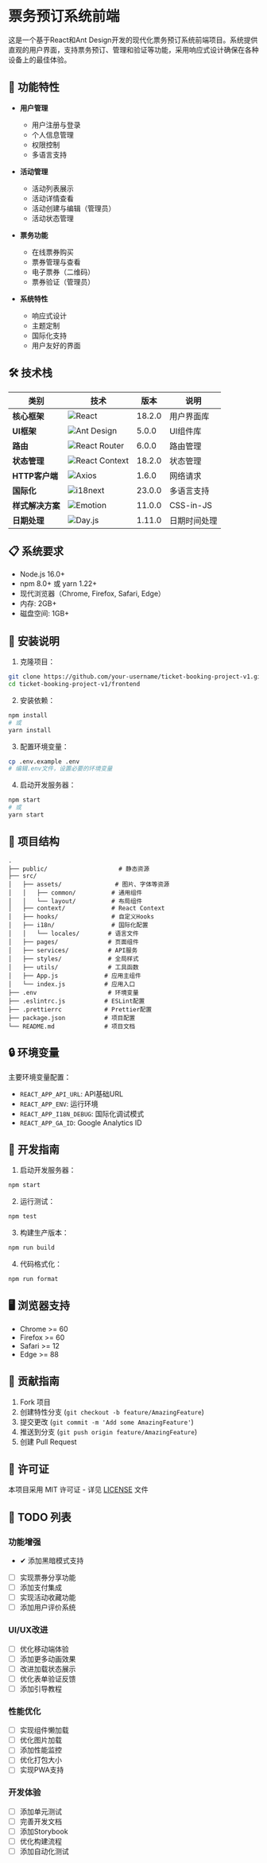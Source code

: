 # 票务预订系统前端

这是一个基于React和Ant Design开发的现代化票务预订系统前端项目。系统提供直观的用户界面，支持票务预订、管理和验证等功能，采用响应式设计确保在各种设备上的最佳体验。

## 🚀 功能特性

- **用户管理**
  - 用户注册与登录
  - 个人信息管理
  - 权限控制
  - 多语言支持

- **活动管理**
  - 活动列表展示
  - 活动详情查看
  - 活动创建与编辑（管理员）
  - 活动状态管理

- **票务功能**
  - 在线票券购买
  - 票券管理与查看
  - 电子票券（二维码）
  - 票券验证（管理员）

- **系统特性**
  - 响应式设计
  - 主题定制
  - 国际化支持
  - 用户友好的界面

## 🛠️ 技术栈

<div align="center">

| 类别 | 技术 | 版本 | 说明 |
|------|------|------|------|
| **核心框架** | ![React](https://img.shields.io/badge/React-18-61DAFB?style=flat&logo=react) | 18.2.0 | 用户界面库 |
| **UI框架** | ![Ant Design](https://img.shields.io/badge/Ant%20Design-5-0170FE?style=flat&logo=ant-design) | 5.0.0 | UI组件库 |
| **路由** | ![React Router](https://img.shields.io/badge/React%20Router-6-CA4245?style=flat&logo=react-router) | 6.0.0 | 路由管理 |
| **状态管理** | ![React Context](https://img.shields.io/badge/Context-18-61DAFB?style=flat&logo=react) | 18.2.0 | 状态管理 |
| **HTTP客户端** | ![Axios](https://img.shields.io/badge/Axios-1.6-5A29E4?style=flat&logo=axios) | 1.6.0 | 网络请求 |
| **国际化** | ![i18next](https://img.shields.io/badge/i18next-23-26A69A?style=flat&logo=i18next) | 23.0.0 | 多语言支持 |
| **样式解决方案** | ![Emotion](https://img.shields.io/badge/Emotion-11-DB7093?style=flat&logo=emotion) | 11.0.0 | CSS-in-JS |
| **日期处理** | ![Day.js](https://img.shields.io/badge/Day.js-1.11-FF5F4C?style=flat&logo=day.js) | 1.11.0 | 日期时间处理 |

</div>

## 📋 系统要求

- Node.js 16.0+
- npm 8.0+ 或 yarn 1.22+
- 现代浏览器（Chrome, Firefox, Safari, Edge）
- 内存: 2GB+
- 磁盘空间: 1GB+

## 🔧 安装说明

1. 克隆项目：
```bash
git clone https://github.com/your-username/ticket-booking-project-v1.git
cd ticket-booking-project-v1/frontend
```

2. 安装依赖：
```bash
npm install
# 或
yarn install
```

3. 配置环境变量：
```bash
cp .env.example .env
# 编辑.env文件，设置必要的环境变量
```

4. 启动开发服务器：
```bash
npm start
# 或
yarn start
```

## 📁 项目结构

```
.
├── public/                    # 静态资源
├── src/
│   ├── assets/               # 图片、字体等资源
│   │   ├── common/          # 通用组件
│   │   └── layout/          # 布局组件
│   ├── context/             # React Context
│   ├── hooks/               # 自定义Hooks
│   ├── i18n/                # 国际化配置
│   │   └── locales/        # 语言文件
│   ├── pages/              # 页面组件
│   ├── services/           # API服务
│   ├── styles/             # 全局样式
│   ├── utils/              # 工具函数
│   ├── App.js             # 应用主组件
│   └── index.js           # 应用入口
├── .env                    # 环境变量
├── .eslintrc.js           # ESLint配置
├── .prettierrc            # Prettier配置
├── package.json           # 项目配置
└── README.md              # 项目文档
```

## 🔒 环境变量

主要环境变量配置：
- `REACT_APP_API_URL`: API基础URL
- `REACT_APP_ENV`: 运行环境
- `REACT_APP_I18N_DEBUG`: 国际化调试模式
- `REACT_APP_GA_ID`: Google Analytics ID

## 🚀 开发指南

1. 启动开发服务器：
```bash
npm start
```

2. 运行测试：
```bash
npm test
```

3. 构建生产版本：
```bash
npm run build
```

4. 代码格式化：
```bash
npm run format
```

## 🖥️ 浏览器支持

- Chrome >= 60
- Firefox >= 60
- Safari >= 12
- Edge >= 88

## 🤝 贡献指南

1. Fork 项目
2. 创建特性分支 (`git checkout -b feature/AmazingFeature`)
3. 提交更改 (`git commit -m 'Add some AmazingFeature'`)
4. 推送到分支 (`git push origin feature/AmazingFeature`)
5. 创建 Pull Request

## 📄 许可证

本项目采用 MIT 许可证 - 详见 [LICENSE](LICENSE) 文件

## 📝 TODO 列表

### 功能增强
- ✔ 添加黑暗模式支持
- [ ] 实现票券分享功能
- [ ] 添加支付集成
- [ ] 实现活动收藏功能
- [ ] 添加用户评价系统

### UI/UX改进
- [ ] 优化移动端体验
- [ ] 添加更多动画效果
- [ ] 改进加载状态展示
- [ ] 优化表单验证反馈
- [ ] 添加引导教程

### 性能优化
- [ ] 实现组件懒加载
- [ ] 优化图片加载
- [ ] 添加性能监控
- [ ] 优化打包大小
- [ ] 实现PWA支持

### 开发体验
- [ ] 添加单元测试
- [ ] 完善开发文档
- [ ] 添加Storybook
- [ ] 优化构建流程
- [ ] 添加自动化测试 